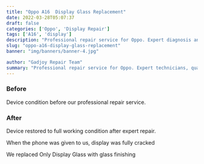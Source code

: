 ```yaml
---
title: "Oppo A16  Display Glass Replacement"
date: 2022-03-28T05:07:37
draft: false
categories: ['Oppo', 'Display Repair']
tags: ['A16', 'display']
description: "Professional repair service for Oppo. Expert diagnosis and quality repairs in Bangalore."
slug: "oppo-a16-display-glass-replacement"
banner: "img/banners/banner-4.jpg"

author: "Gadjoy Repair Team"
summary: "Professional repair service for Oppo. Expert technicians, quality parts, warranty included."
---
```


### Before

Device condition before our professional repair service.

### After

Device restored to full working condition after expert repair.

When the phone was given to us, display was fully cracked

We replaced Only Display Glass with glass finishing